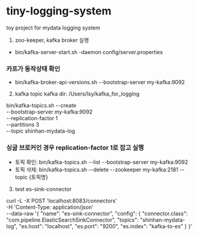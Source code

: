 # tiny-logging-system
toy project for mydata logging system


1. zoo-keeper, kafka broker 실행
- bin/kafka-server-start.sh -daemon config/server.properties

### 카프가 동작상태 확인
- bin/kafka-broker-api-versions.sh --bootstrap-server my-kafka:9092


2. kafka topic
kafka dir: /Users/lsy/kafka_for_logging

bin/kafka-topics.sh --create \
--bootstrap-server my-kafka:9092 \
--replication-factor 1 \
--partitions 3 \
--topic shinhan-mydata-log

### 싱글 브로커인 경우 replication-factor 1로 잡고 실행
- 토픽 확인: bin/kafka-topics.sh --list --bootstrap-server my-kafka:9092
- 토픽 삭제: bin/kafka-topics.sh --delete --zookeeper my-kafka:2181 --topic {토픽명}

3. test es-sink-connector

curl -L -X POST 'localhost:8083/connectors' \
-H 'Content-Type: application/json' \
--data-raw '{
    "name": "es-sink-connector",
    "config": {
        "connector.class": "com.pipeline.ElasticSearchSinkConnector",
        "topics": "shinhan-mydata-log",
        "es.host": "localhost",
        "es.port": "9200",
        "es.index": "kafka-to-es"
    }
}'
